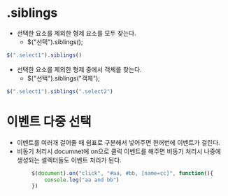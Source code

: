 # .siblings
* 선택한 요소를 제외한 형제 요소를 모두 찾는다.
    * $("선택").siblings();
```javascript
$(".select1").siblings()
```
* 선택한 요소를 제외한 형제 중에서 객체를 찾는다.
    * $("선택").siblings("객체");
```javascript
$(".select1").siblings(".select2")
```

# 이벤트 다중 선택
* 이벤트를 여러개 걸어줄 때 쉼표로 구분해서 넣어주면 한꺼번에 이벤트가 걸린다.
* 비동기 처리시 documnet에 on으로 클릭 이벤트를 해주면 비동기 처리시 나중에 생성되는 셀렉터들도 이벤트 처리가 된다.
```javascript
        $(document).on("click", "#aa, #bb, [name=cc]", function(){
            console.log("aa and bb") 
        })
```
